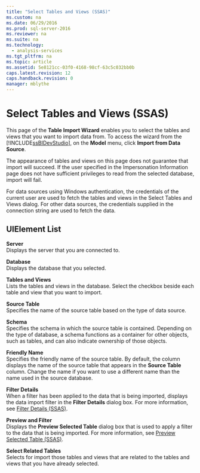 ```yaml
---
title: "Select Tables and Views (SSAS)"
ms.custom: na
ms.date: 06/29/2016
ms.prod: sql-server-2016
ms.reviewer: na
ms.suite: na
ms.technology: 
  - analysis-services
ms.tgt_pltfrm: na
ms.topic: article
ms.assetid: 5e8121cc-03f0-4168-98cf-63c5c032bb0b
caps.latest.revision: 12
caps.handback.revision: 0
manager: mblythe
---
```

# Select Tables and Views (SSAS)
This page of the **Table Import Wizard** enables you to select the tables and views that you want to import data from. To access the wizard from the [!INCLUDE[ssBIDevStudio](../../Topics/TopicNameContainA/tokens/ssBIDevStudio_md.md)], on the **Model** menu, click **Import from Data Source**.  
  
 The appearance of tables and views on this page does not guarantee that import will succeed. If the user specified in the Impersonation Information page does not have sufficient privileges to read from the selected database, import will fail.  
  
 For data sources using Windows authentication, the credentials of the current user are used to fetch the tables and views in the Select Tables and Views dialog. For other data sources, the credentials supplied in the connection string are used to fetch the data.  
  
## UIElement List  
 **Server**  
 Displays the server that you are connected to.  
  
 **Database**  
 Displays the database that you selected.  
  
 **Tables and Views**  
 Lists the tables and views in the database. Select the checkbox beside each table and view that you want to import.  
  
 **Source Table**  
 Specifies the name of the source table based on the type of data source.  
  
 **Schema**  
 Specifies the schema in which the source table is contained. Depending on the type of database, a schema functions as a container for other objects, such as tables, and can also indicate ownership of those objects.  
  
 **Friendly Name**  
 Specifies the friendly name of the source table. By default, the column displays the name of the source table that appears in the **Source Table** column. Change the name if you want to use a different name than the name used in the source database.  
  
 **Filter Details**  
 When a filter has been applied to the data that is being imported, displays the data import filter in the **Filter Details** dialog box. For more information, see [Filter Details (SSAS)](../../Topics/TopicNameNotContainA/Filter-Details--SSAS-.md).  
  
 **Preview and Filter**  
 Displays the **Preview Selected Table** dialog box that is used to apply a filter to the data that is being imported. For more information, see [Preview Selected Table (SSAS)](../../Topics/TopicNameNotContainA/Preview-Selected-Table--SSAS-.md).  
  
 **Select Related Tables**  
 Selects for import those tables and views that are related to the tables and views that you have already selected.